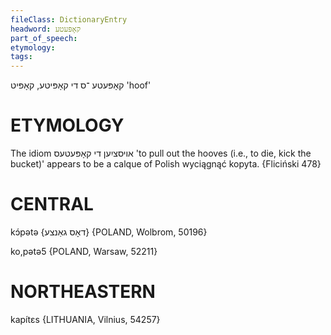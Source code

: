 ```yaml
---
fileClass: DictionaryEntry
headword: קאָפּעטע
part_of_speech: 
etymology: 
tags: 
---
```

קאָפּעטע
־ס
די
קאָפּיטע, קאָפּיט
'hoof'

ETYMOLOGY
===========
The idiom אויסציִען די קאָפּעטעס 'to pull out the hooves (i.e., to die, kick the bucket)' appears to be a calque of Polish wyciągnąć kopyta. 
{Fliciński 478}

CENTRAL
========

kɔ́pətə {דאָס גאַנצע} {POLAND, Wolbrom, 50196}

ko,pətə5 {POLAND, Warsaw, 52211}

NORTHEASTERN
==============

kapítɛs {LITHUANIA, Vilnius, 54257}